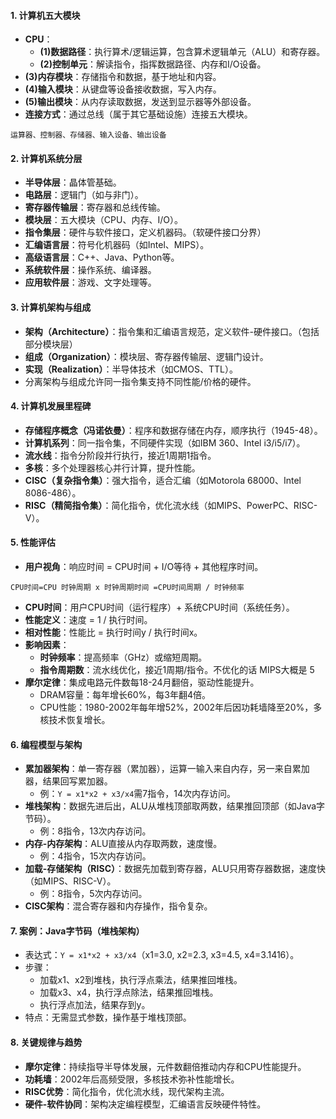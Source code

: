 
#### 1. 计算机五大模块
- **CPU**：
  - **(1)数据路径**：执行算术/逻辑运算，包含算术逻辑单元（ALU）和寄存器。
  - **(2)控制单元**：解读指令，指挥数据路径、内存和I/O设备。
- **(3)内存模块**：存储指令和数据，基于地址和内容。
- **(4)输入模块**：从键盘等设备接收数据，写入内存。
- **(5)输出模块**：从内存读取数据，发送到显示器等外部设备。
- **连接方式**：通过总线（属于其它基础设施）连接五大模块。
```note
运算器、控制器、存储器、输入设备、输出设备
```
#### 2. 计算机系统分层
- **半导体层**：晶体管基础。
- **电路层**：逻辑门（如与非门）。
- **寄存器传输层**：寄存器和总线传输。
- **模块层**：五大模块（CPU、内存、I/O）。
- **指令集层**：硬件与软件接口，定义机器码。（软硬件接口分界）
- **汇编语言层**：符号化机器码（如Intel、MIPS）。
- **高级语言层**：C++、Java、Python等。
- **系统软件层**：操作系统、编译器。
- **应用软件层**：游戏、文字处理等。

#### 3. 计算机架构与组成
- **架构（Architecture）**：指令集和汇编语言规范，定义软件-硬件接口。（包括部分模块层）
- **组成（Organization）**：模块层、寄存器传输层、逻辑门设计。
- **实现（Realization）**：半导体技术（如CMOS、TTL）。
- 分离架构与组成允许同一指令集支持不同性能/价格的硬件。

#### 4. 计算机发展里程碑
- **存储程序概念（冯诺依曼）**：程序和数据存储在内存，顺序执行（1945-48）。
- **计算机系列**：同一指令集，不同硬件实现（如IBM 360、Intel i3/i5/i7）。
- **流水线**：指令分阶段并行执行，接近1周期1指令。
- **多核**：多个处理器核心并行计算，提升性能。
- **CISC（复杂指令集）**：强大指令，适合汇编（如Motorola 68000、Intel 8086-486）。
- **RISC（精简指令集）**：简化指令，优化流水线（如MIPS、PowerPC、RISC-V）。

#### 5. 性能评估
- **用户视角**：响应时间 = CPU时间 + I/O等待 + 其他程序时间。
```
CPU时间=CPU 时钟周期 x 时钟周期时间 =CPU时间周期 / 时钟频率
```
- **CPU时间**：用户CPU时间（运行程序）+ 系统CPU时间（系统任务）。
- **性能定义**：速度 = 1 / 执行时间。
- **相对性能**：性能比 = 执行时间y / 执行时间x。
- **影响因素**：
  - **时钟频率**：提高频率（GHz）或缩短周期。
  - **指令周期数**：流水线优化，接近1周期/指令。不优化的话 MIPS大概是 5
- **摩尔定律**：集成电路元件数每18-24月翻倍，驱动性能提升。
  - DRAM容量：每年增长60%，每3年翻4倍。
  - CPU性能：1980-2002年每年增52%，2002年后因功耗墙降至20%，多核技术恢复增长。

#### 6. 编程模型与架构
- **累加器架构**：单一寄存器（累加器），运算一输入来自内存，另一来自累加器，结果回写累加器。
  - 例：`Y = x1*x2 + x3/x4`需7指令，14次内存访问。
- **堆栈架构**：数据先进后出，ALU从堆栈顶部取两数，结果推回顶部（如Java字节码）。
  - 例：8指令，13次内存访问。
- **内存-内存架构**：ALU直接从内存取两数，速度慢。
  - 例：4指令，15次内存访问。
- **加载-存储架构（RISC）**：数据先加载到寄存器，ALU只用寄存器数据，速度快（如MIPS、RISC-V）。
  - 例：8指令，5次内存访问。
- **CISC架构**：混合寄存器和内存操作，指令复杂。

#### 7. 案例：Java字节码（堆栈架构）
- 表达式：`Y = x1*x2 + x3/x4`（x1=3.0, x2=2.3, x3=4.5, x4=3.1416）。
- 步骤：
  - 加载x1、x2到堆栈，执行浮点乘法，结果推回堆栈。
  - 加载x3、x4，执行浮点除法，结果推回堆栈。
  - 执行浮点加法，结果存到y。
- 特点：无需显式参数，操作基于堆栈顶部。

#### 8. 关键规律与趋势
- **摩尔定律**：持续指导半导体发展，元件数翻倍推动内存和CPU性能提升。
- **功耗墙**：2002年后高频受限，多核技术弥补性能增长。
- **RISC优势**：简化指令，优化流水线，现代架构主流。
- **硬件-软件协同**：架构决定编程模型，汇编语言反映硬件特性。


